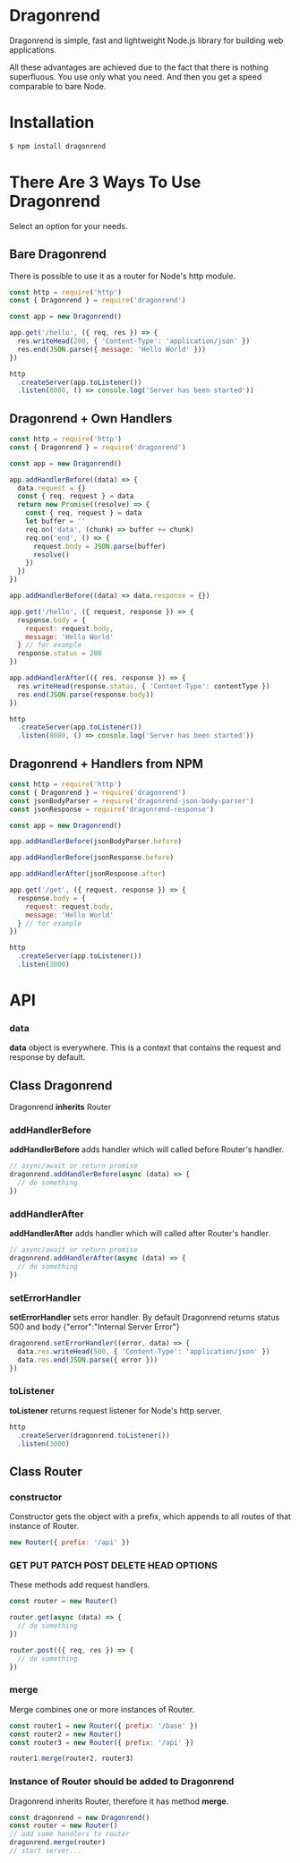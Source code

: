 # Dragonrend
Dragonrend is simple, fast and lightweight Node.js library for building web applications.

All these advantages are achieved due to the fact that there is nothing superfluous. You use only what you need. And then you get a speed comparable to bare Node.

# Installation
```bash
$ npm install dragonrend
```

# There Are 3 Ways To Use Dragonrend
Select an option for your needs.

## Bare Dragonrend
There is possible to use it as a router for Node's http module.

```js
const http = require('http')
const { Dragonrend } = require('dragonrend')

const app = new Dragonrend()

app.get('/hello', ({ req, res }) => {
  res.writeHead(200, { 'Content-Type': 'application/json' })
  res.end(JSON.parse({ message: 'Hello World' }))
})

http
  .createServer(app.toListener())
  .listen(8080, () => console.log('Server has been started'))
```

## Dragonrend + Own Handlers
```js
const http = require('http')
const { Dragonrend } = require('dragonrend')

const app = new Dragonrend()

app.addHandlerBefore((data) => {
  data.request = {}
  const { req, request } = data
  return new Promise((resolve) => {
    const { req, request } = data
    let buffer = ''
    req.on('data', (chunk) => buffer += chunk)
    req.on('end', () => {
      request.body = JSON.parse(buffer)
      resolve()
    })
  })
})

app.addHandlerBefore((data) => data.response = {})

app.get('/hello', ({ request, response }) => {
  response.body = {
    request: request.body,
    message: 'Hello World'
  } // for example
  response.status = 200
})

app.addHandlerAfter(({ res, response }) => {
  res.writeHead(response.status, { 'Content-Type': contentType })
  res.end(JSON.parse(response.body))
})

http
  .createServer(app.toListener())
  .listen(8080, () => console.log('Server has been started'))
```

## Dragonrend + Handlers from NPM
```js
const http = require('http')
const { Dragonrend } = require('dragonrend')
const jsonBodyParser = require('dragonrend-json-body-parser')
const jsonResponse = require('dragonrend-response')

const app = new Dragonrend()

app.addHandlerBefore(jsonBodyParser.before)

app.addHandlerBefore(jsonResponse.before)

app.addHandlerAfter(jsonResponse.after)

app.get('/get', ({ request, response }) => {
  response.body = {
    request: request.body,
    message: 'Hello World'
  } // for example
})

http
  .createServer(app.toListener())
  .listen(3000)
```

# API
### data
**data** object is everywhere. This is a context that contains the request and response by default.

## Class Dragonrend
Dragonrend **inherits** Router

### addHandlerBefore
**addHandlerBefore** adds handler which will called before Router's handler.
```js
// async/await or return promise
dragonrend.addHandlerBefore(async (data) => {
  // do something
})
```

### addHandlerAfter
**addHandlerAfter** adds handler which will called after Router's handler.
```js
// async/await or return promise
dragonrend.addHandlerAfter(async (data) => {
  // do something
})
```

### setErrorHandler
**setErrorHandler** sets error handler.
By default Dragonrend returns status 500 and body {"error":"Internal Server Error"}
```js
dragonrend.setErrorHandler((error, data) => {
  data.res.writeHead(500, { 'Content-Type': 'application/json' })
  data.res.end(JSON.parse({ error }))
})
```

### toListener
**toListener** returns request listener for Node's http server.
```js
http
  .createServer(dragonrend.toListener())
  .listen(3000)
```

## Class Router

### constructor
Constructor gets the object with a prefix, which appends to all routes of that instance of Router.
```js
new Router({ prefix: '/api' })
```

### GET PUT PATCH POST DELETE HEAD OPTIONS
These methods add request handlers.
```js
const router = new Router()

router.get(async (data) => {
  // do something
})

router.post(({ req, res }) => {
  // do something
})
```

### merge
Merge combines one or more instances of Router.
```js
const router1 = new Router({ prefix: '/base' })
const router2 = new Router()
const router3 = new Router({ prefix: '/api' })

router1.merge(router2, router3)
```

### Instance of Router should be added to Dragonrend
Dragonrend inherits Router, therefore it has method **merge**.
```js
const dragonrend = new Dragonrend()
const router = new Router()
// add some handlers to router
dragonrend.merge(router)
// start server...
```
